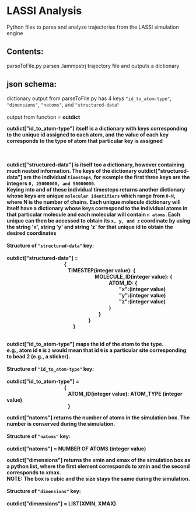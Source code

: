 # LASSI Analysis

Python files to parse and analyze trajectories from the LASSI simulation engine

## Contents:

parseToFile.py parses .lammpstrj trajectory file and outputs a dictionary

## json schema:

dictionary output from parseToFile.py has 4 keys `"id_to_atom-type"`, `"dimensions"`, `"natoms"`, and `"structured-data"`<br><br>
output from function = <b>outdict

<b>outdict["id_to_atom-type"]</b> itself is a dictionary with keys corresponding to the unique id assigned to each atom, and the value of each key corresponds to the type of atom that particular key is assigned<br><br><br>

<b>outdict["structured-data"]</b> is itself too a dictionary, however containing much nested information. The keys of the dictionary outdict["structured-data"] are the individual `timesteps`, for example the first three keys are the integers `0, 25000000, and 50000000`. <br>
Keying into and of these individual timesteps returns another dictionary whose keys are unique `molecular identifiers` which range from `0-N`, where N is the number of chains. Each unique molecule dictionary will itself have a dictionary whose keys correspond to the individual atoms in that particular molecule and each molecular will contain `n atoms`. Each unique can then be accessed to obtain its `x, y, and z` coordinate by using the string 'x', string 'y' and string 'z' for that unique id to obtain the desired coordinates <br><br>
Structure of `"structured-data"` key:<br><br>
    outdict["structured-data"] =<br> 
 &emsp;&emsp;&emsp;&emsp;&emsp;&emsp;&emsp;&emsp;&emsp;&emsp;&emsp;
{<br>
&emsp;&emsp;&emsp;&emsp;&emsp;&emsp;&emsp;&emsp;&emsp;&emsp;&emsp;&emsp;TIMESTEP(integer value): {<br>
&emsp;&emsp;&emsp;&emsp;&emsp;&emsp;&emsp;&emsp;&emsp;&emsp;&emsp;&emsp;&emsp;&emsp;&emsp;&emsp;&emsp; MOLECULE_ID(integer value): {<br>
&emsp;&emsp;&emsp;&emsp;&emsp;&emsp;&emsp;&emsp;&emsp;&emsp;&emsp;&emsp;&emsp;&emsp;&emsp;&emsp;&emsp;&emsp;&emsp;&emsp;ATOM_ID: {<br>
&emsp;&emsp;&emsp;&emsp;&emsp;&emsp;&emsp;&emsp;&emsp;&emsp;&emsp;&emsp;&emsp;&emsp;&emsp;&emsp;&emsp;&emsp;&emsp;&emsp;&emsp;&emsp;"x":(integer value)<br>
&emsp;&emsp;&emsp;&emsp;&emsp;&emsp;&emsp;&emsp;&emsp;&emsp;&emsp;&emsp;&emsp;&emsp;&emsp;&emsp;&emsp;&emsp;&emsp;&emsp;&emsp;&emsp;"y":(integer value)<br>
&emsp;&emsp;&emsp;&emsp;&emsp;&emsp;&emsp;&emsp;&emsp;&emsp;&emsp;&emsp;&emsp;&emsp;&emsp;&emsp;&emsp;&emsp;&emsp;&emsp;&emsp;&emsp;"z":(integer value)<br>
&emsp;&emsp;&emsp;&emsp;&emsp;&emsp;&emsp;&emsp;&emsp;&emsp;&emsp;&emsp;&emsp;&emsp;&emsp;&emsp;&emsp;&emsp;&emsp;&emsp;}<br>
&emsp;&emsp;&emsp;&emsp;&emsp;&emsp;&emsp;&emsp;&emsp;&emsp;&emsp;&emsp;&emsp;&emsp;&emsp;&emsp;&emsp;&emsp;}<br>
&emsp;&emsp;&emsp;&emsp;&emsp;&emsp;&emsp;&emsp;&emsp;&emsp;&emsp;&emsp;&emsp;&emsp;&emsp;&emsp;}<br>
&emsp;&emsp;&emsp;&emsp;&emsp;&emsp;&emsp;&emsp;&emsp;&emsp;&emsp;&emsp;&emsp;}<br>
<br>

outdict["id_to_atom-type"] maps the id of the atom to the type.<br> e.g., atom id `0` is `2` would mean that id `0` is a particular site corresponding to bead 2 (e.g., a sticker).<br><br>
Structure of `"id_to_atom-type"` key:<br><br>
    outdict["id_to_atom-type"] = <br>
 &emsp;&emsp;&emsp;&emsp;&emsp;&emsp;&emsp;&emsp;&emsp;&emsp;&emsp;
{<br>
&emsp;&emsp;&emsp;&emsp;&emsp;&emsp;&emsp;&emsp;&emsp;&emsp;&emsp;&emsp;ATOM_ID(integer value): ATOM_TYPE (integer value)<br>
&emsp;&emsp;&emsp;&emsp;&emsp;&emsp;&emsp;&emsp;&emsp;&emsp;&emsp;&emsp;}

outdict["natoms"] returns the number of atoms in the simulation box. The number is conserved during the simulation.<br><br>
Structure of `"natoms"` key:<br><br>
    outdict["natoms"] = NUMBER OF ATOMS (integer value)<br>

outdict["dimensions"] returns the xmin and xmax of the simulation box as a python list, where the first element corresponds to xmin and the second corresponds to xmax.<br>
NOTE: The box is cubic and the size stays the same during the simulation.<br><br>
Structure of `"dimensions"` key:<br><br>
    outdict["dimensions"] = LIST(XMIN, XMAX)
